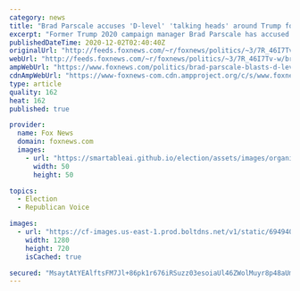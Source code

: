```yaml
---
category: news
title: "Brad Parscale accuses 'D-level' 'talking heads' around Trump for forcing him out of 2020 campaign"
excerpt: "Former Trump 2020 campaign manager Brad Parscale has accused \"D-level\" \"talking heads\" in the president's orbit of starting a whisper campaign that forced him out earlier this year."
publishedDateTime: 2020-12-02T02:40:40Z
originalUrl: "http://feeds.foxnews.com/~r/foxnews/politics/~3/7R_46I7Tv-w/brad-parscale-blasts-d-level-talking-heads-trump-2020-campaign"
webUrl: "http://feeds.foxnews.com/~r/foxnews/politics/~3/7R_46I7Tv-w/brad-parscale-blasts-d-level-talking-heads-trump-2020-campaign"
ampWebUrl: "https://www.foxnews.com/politics/brad-parscale-blasts-d-level-talking-heads-trump-2020-campaign.amp"
cdnAmpWebUrl: "https://www-foxnews-com.cdn.ampproject.org/c/s/www.foxnews.com/politics/brad-parscale-blasts-d-level-talking-heads-trump-2020-campaign.amp"
type: article
quality: 162
heat: 162
published: true

provider:
  name: Fox News
  domain: foxnews.com
  images:
    - url: "https://smartableai.github.io/election/assets/images/organizations/foxnews.com-50x50.jpg"
      width: 50
      height: 50

topics:
  - Election
  - Republican Voice

images:
  - url: "https://cf-images.us-east-1.prod.boltdns.net/v1/static/694940094001/2bc71753-778e-4f60-ad87-1c50cfa1104f/36f89332-d7c5-4524-ab7f-191e86a4ecc4/1280x720/match/image.jpg"
    width: 1280
    height: 720
    isCached: true

secured: "MsaytAtYEAlftsFM7Jl+86pk1r676iRSuzz03esoiaUl46ZWolMuyr8p48aUmI12v5zubjfq12NY4tg/fRXKRKBF+fhnaex6GQl7W426mjv+Q5gU2H0VttHofAK+NiGx2dyelfRAB4DPJ5CLrFzZJ3NL4I4UYIIoXWFj1gd7SSK8kg8Hn0hE4VuuKrIkEyMLIBLEz7KH6JlBzMagu16ddaCsoK0qtMuo1fjL4evyjgXGtWyK3aHwFMcr8BB/b/nMD9/0+YPFtExS7NreZ0OjWG2yqW9MGZuym7PHOBykVluFSb09+jmVAi7A82MYOFe26KrCz6KS8nxcJMcUcXO74sKTY/hjdwsYKR8f3NeIjLI=;5uGWIYY8PSHwkAV0fi0EVw=="
---
```


